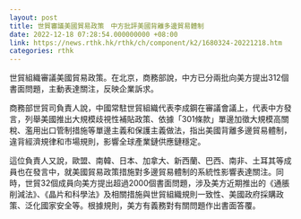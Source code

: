 ```yaml
---
layout: post
title: 世貿審議美國貿易政策　中方批評美國背離多邊貿易體制
date: 2022-12-18 07:28:54.000000000 +08:00
link: https://news.rthk.hk/rthk/ch/component/k2/1680324-20221218.htm
categories: rthk
---
```


世貿組織審議美國貿易政策。在北京，商務部說，中方已分兩批向美方提出312個書面問題，主動表達關注，反映企業訴求。

商務部世貿司負責人說，中國常駐世貿組織代表李成鋼在審議會議上，代表中方發言，列舉美國推出大規模歧視性補貼政策、依據「301條款」單邊加徵大規模高關稅、濫用出口管制措施等單邊主義和保護主義做法，指出美國背離多邊貿易體制，違背經濟規律和市場規則，影響全球產業鏈供應鏈穩定。

這位負責人又說，歐盟、南韓、日本、加拿大、新西蘭、巴西、南非、土耳其等成員也在發言中，就美國貿易政策措施對多邊貿易體制的系統性影響表達關注。同時，世貿32個成員向美方提出超過2000個書面問題，涉及美方近期推出的《通脹削減法》、《晶片和科學法》及相關措施與世貿組織規則一致性、美國政府採購政策、泛化國家安全等。根據規則，美方有義務對有關問題作出書面答覆。
